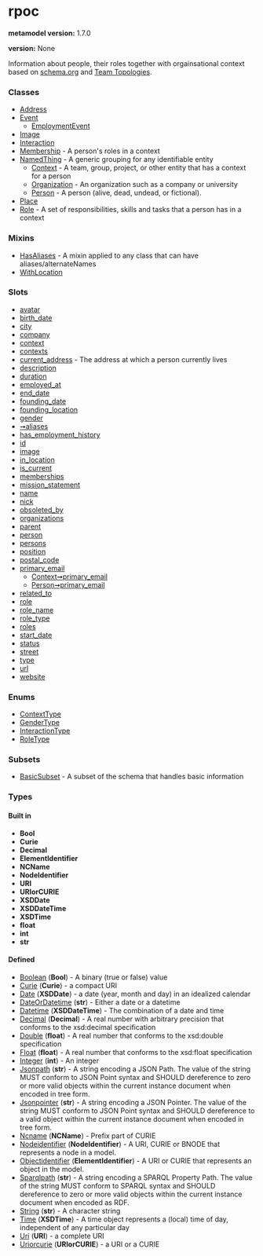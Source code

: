 
# rpoc


**metamodel version:** 1.7.0

**version:** None


Information about people, their roles together with orgainsational context based on [schema.org](http://schema.org) and [Team Topologies](https://teamtopologies.com/).


### Classes

 * [Address](Address.md)
 * [Event](Event.md)
     * [EmploymentEvent](EmploymentEvent.md)
 * [Image](Image.md)
 * [Interaction](Interaction.md)
 * [Membership](Membership.md) - A person's roles in a context
 * [NamedThing](NamedThing.md) - A generic grouping for any identifiable entity
     * [Context](Context.md) - A team, group, project, or other entity that has a context for a person
     * [Organization](Organization.md) - An organization such as a company or university
     * [Person](Person.md) - A person (alive, dead, undead, or fictional).
 * [Place](Place.md)
 * [Role](Role.md) - A set of responsibilities, skills and tasks that a person has in a context

### Mixins

 * [HasAliases](HasAliases.md) - A mixin applied to any class that can have aliases/alternateNames
 * [WithLocation](WithLocation.md)

### Slots

 * [avatar](avatar.md)
 * [birth_date](birth_date.md)
 * [city](city.md)
 * [company](company.md)
 * [context](context.md)
 * [contexts](contexts.md)
 * [current_address](current_address.md) - The address at which a person currently lives
 * [description](description.md)
 * [duration](duration.md)
 * [employed_at](employed_at.md)
 * [end_date](end_date.md)
 * [founding_date](founding_date.md)
 * [founding_location](founding_location.md)
 * [gender](gender.md)
 * [➞aliases](hasAliases__aliases.md)
 * [has_employment_history](has_employment_history.md)
 * [id](id.md)
 * [image](image.md)
 * [in_location](in_location.md)
 * [is_current](is_current.md)
 * [memberships](memberships.md)
 * [mission_statement](mission_statement.md)
 * [name](name.md)
 * [nick](nick.md)
 * [obsoleted_by](obsoleted_by.md)
 * [organizations](organizations.md)
 * [parent](parent.md)
 * [person](person.md)
 * [persons](persons.md)
 * [position](position.md)
 * [postal_code](postal_code.md)
 * [primary_email](primary_email.md)
     * [Context➞primary_email](Context_primary_email.md)
     * [Person➞primary_email](Person_primary_email.md)
 * [related_to](related_to.md)
 * [role](role.md)
 * [role_name](role_name.md)
 * [role_type](role_type.md)
 * [roles](roles.md)
 * [start_date](start_date.md)
 * [status](status.md)
 * [street](street.md)
 * [type](type.md)
 * [url](url.md)
 * [website](website.md)

### Enums

 * [ContextType](ContextType.md)
 * [GenderType](GenderType.md)
 * [InteractionType](InteractionType.md)
 * [RoleType](RoleType.md)

### Subsets

 * [BasicSubset](BasicSubset.md) - A subset of the schema that handles basic information

### Types


#### Built in

 * **Bool**
 * **Curie**
 * **Decimal**
 * **ElementIdentifier**
 * **NCName**
 * **NodeIdentifier**
 * **URI**
 * **URIorCURIE**
 * **XSDDate**
 * **XSDDateTime**
 * **XSDTime**
 * **float**
 * **int**
 * **str**

#### Defined

 * [Boolean](types/Boolean.md)  (**Bool**)  - A binary (true or false) value
 * [Curie](types/Curie.md)  (**Curie**)  - a compact URI
 * [Date](types/Date.md)  (**XSDDate**)  - a date (year, month and day) in an idealized calendar
 * [DateOrDatetime](types/DateOrDatetime.md)  (**str**)  - Either a date or a datetime
 * [Datetime](types/Datetime.md)  (**XSDDateTime**)  - The combination of a date and time
 * [Decimal](types/Decimal.md)  (**Decimal**)  - A real number with arbitrary precision that conforms to the xsd:decimal specification
 * [Double](types/Double.md)  (**float**)  - A real number that conforms to the xsd:double specification
 * [Float](types/Float.md)  (**float**)  - A real number that conforms to the xsd:float specification
 * [Integer](types/Integer.md)  (**int**)  - An integer
 * [Jsonpath](types/Jsonpath.md)  (**str**)  - A string encoding a JSON Path. The value of the string MUST conform to JSON Point syntax and SHOULD dereference to zero or more valid objects within the current instance document when encoded in tree form.
 * [Jsonpointer](types/Jsonpointer.md)  (**str**)  - A string encoding a JSON Pointer. The value of the string MUST conform to JSON Point syntax and SHOULD dereference to a valid object within the current instance document when encoded in tree form.
 * [Ncname](types/Ncname.md)  (**NCName**)  - Prefix part of CURIE
 * [Nodeidentifier](types/Nodeidentifier.md)  (**NodeIdentifier**)  - A URI, CURIE or BNODE that represents a node in a model.
 * [Objectidentifier](types/Objectidentifier.md)  (**ElementIdentifier**)  - A URI or CURIE that represents an object in the model.
 * [Sparqlpath](types/Sparqlpath.md)  (**str**)  - A string encoding a SPARQL Property Path. The value of the string MUST conform to SPARQL syntax and SHOULD dereference to zero or more valid objects within the current instance document when encoded as RDF.
 * [String](types/String.md)  (**str**)  - A character string
 * [Time](types/Time.md)  (**XSDTime**)  - A time object represents a (local) time of day, independent of any particular day
 * [Uri](types/Uri.md)  (**URI**)  - a complete URI
 * [Uriorcurie](types/Uriorcurie.md)  (**URIorCURIE**)  - a URI or a CURIE
